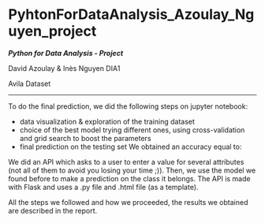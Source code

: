 # PyhtonForDataAnalysis_Azoulay_Nguyen_project

***Python for Data Analysis - Project***

David Azoulay & Inès Nguyen DIA1

Avila Dataset

*****************

To do the final prediction, we did the following steps on jupyter notebook:
- data visualization & exploration of the training dataset
- choice of the best model trying different ones, using cross-validation and grid search to boost the parameters
- final prediction on the testing set
We obtained an accuracy equal to:

We did an API which asks to a user to enter a value for several attributes (not all of them to avoid you losing your time ;)).
Then, we use the model we found before to make a prediction on the class it belongs.
The API is made with Flask and uses a .py file and .html file (as a template).

All the steps we followed and how we proceeded, the results we obtained are described in the report.

